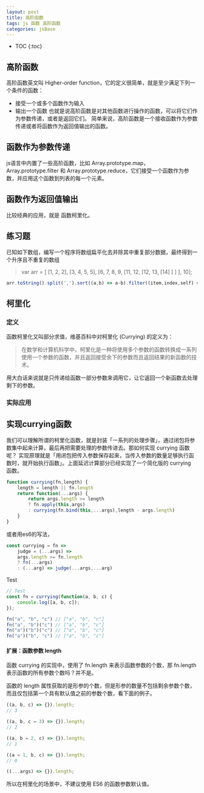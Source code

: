 ```yaml
---
layout: post
title: 高阶函数
tags: js 函数 高阶函数 
categories: jsBase
---
```


* TOC 
{:toc}

## 高阶函数
高阶函数英文叫 Higher-order function，它的定义很简单，就是至少满足下列一个条件的函数：
- 接受一个或多个函数作为输入
- 输出一个函数
也就是说高阶函数是对其他函数进行操作的函数，可以将它们作为参数传递，或者是返回它们。 简单来说，高阶函数是一个接收函数作为参数传递或者将函数作为返回值输出的函数。


## 函数作为参数传递
js语言中内置了一些高阶函数，比如 Array.prototype.map，Array.prototype.filter 和 Array.prototype.reduce，它们接受一个函数作为参数，并应用这个函数到列表的每一个元素。


## 函数作为返回值输出
比较经典的应用，就是 函数柯里化。


## 练习题
已知如下数组，编写一个程序将数组扁平化去并除其中重复部分数据，最终得到一个升序且不重复的数组

> var arr = [ [1, 2, 2], [3, 4, 5, 5], [6, 7, 8, 9, [11, 12, [12, 13, [14] ] ] ], 10];


```js
arr.toString().split(',').sort((a,b) => a-b).filter((item,index,self) => self.indexOf(item) === index)
```


## 柯里化

### 定义
函数柯里化又叫部分求值，维基百科中对柯里化 (Currying) 的定义为：
> 在数学和计算机科学中，柯里化是一种将使用多个参数的函数转换成一系列使用一个参数的函数，并且返回接受余下的参数而且返回结果的新函数的技术。

用大白话来说就是只传递给函数一部分参数来调用它，让它返回一个新函数去处理剩下的参数。

### 实际应用
## 实现currying函数
我们可以理解所谓的柯里化函数，就是封装「一系列的处理步骤」，通过闭包将参数集中起来计算，最后再把需要处理的参数传进去。那如何实现 currying 函数呢？
实现原理就是「用闭包把传入参数保存起来，当传入参数的数量足够执行函数时，就开始执行函数」。上面延迟计算部分已经实现了一个简化版的 currying 函数。


```js
function currying(fn,length) {
    length = length || fn.length
    return function(...args) {
        return args.length >= length 
        ? fn.apply(this,args) 
        : currying(fn.bind(this,...args),length - args.length)
    }
}
```
或者用es6的写法，
```js
const currying = fn =>
    judge = (...args) =>
    args.length >= fn.length 
    ? fn(...args)
    : (...arg) => judge(...args,...arg)
```

Test
```js
// Test
const fn = currying(function(a, b, c) {
    console.log([a, b, c]);
});

fn("a", "b", "c") // ["a", "b", "c"]
fn("a", "b")("c") // ["a", "b", "c"]
fn("a")("b")("c") // ["a", "b", "c"]
fn("a")("b", "c") // ["a", "b", "c"]
```

#### 扩展：函数参数 length
函数 currying 的实现中，使用了 fn.length 来表示函数参数的个数，那 fn.length 表示函数的所有参数个数吗？并不是。

函数的 length 属性获取的是形参的个数，但是形参的数量不包括剩余参数个数，而且仅包括第一个具有默认值之前的参数个数，看下面的例子。

```js
((a, b, c) => {}).length; 
// 3

((a, b, c = 3) => {}).length; 
// 2 

((a, b = 2, c) => {}).length; 
// 1 

((a = 1, b, c) => {}).length; 
// 0 

((...args) => {}).length; 
```
所以在柯里化的场景中，不建议使用 ES6 的函数参数默认值。